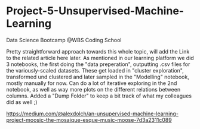 # Project-5-Unsupervised-Machine-Learning
Data Science Bootcamp @WBS Coding School


Pretty straightforward approach towards this whole topic, will add the Link to the related article here later.
As mentioned in our learning platform we did 3 notebooks, the first doing the "data preperation", outputting .csv files for the variously-scaled datasets.
These get loaded in "cluster exploration", transformed und clustered and later sampled in the "Modelling" notebook, mostly manually for now.
Can do a lot of iterative exploring in the 2nd notebook, as well as way more plots on the different relations between columns.
Added a "Dump Folder" to keep a bit track of what my colleagues did as well ;)

https://medium.com/@alexdolch/an-unsupervised-machine-learning-project-moosic-the-mosaique-esque-music-moose-7d3a2311c089
